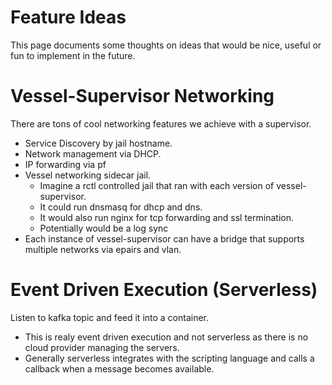 # Feature Ideas
This page documents some thoughts on ideas that would be nice, useful or fun to implement in the future.

# Vessel-Supervisor Networking

There are tons of cool networking features we achieve with a supervisor.

* Service Discovery by jail hostname.
* Network management via DHCP.
* IP forwarding via pf
* Vessel networking sidecar jail.
    * Imagine a rctl controlled jail that ran with each version of vessel-supervisor.
    * It could run dnsmasq for dhcp and dns.
    * It would also run nginx for tcp forwarding and ssl termination.
    * Potentially would be a log sync
* Each instance of vessel-supervisor can have a bridge that supports multiple networks via epairs and vlan.

# Event Driven Execution (Serverless)

Listen to kafka topic and feed it into a container.

* This is realy event driven execution and not serverless as there is no cloud provider managing the servers.
* Generally serverless integrates with the scripting language and calls a callback when a message becomes
  available.  

